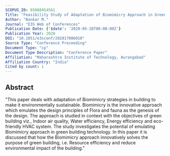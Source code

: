 ```yaml
---
SCOPUS_ID: 85088454561
Title: "Feasibility Study of Adaptation of Biomimicry Approach in Green Building"
Author: "Bankar M."
Journal: "E3S Web of Conferences"
Publication Date: {'$date': '2020-05-28T00:00:00Z'}
Publication Year: 2020
DOI: "10.1051/e3sconf/202017006010"
Source Type: "Conference Proceeding"
Document Type: "cp"
Document Type Description: "Conference Paper"
Affiliation: "Maharashtra Institute of Technology, Aurangabad"
Affiliation Country: "India"
Cited by count: 1
---
```


## Abstract
"This paper deals with adaptation of Biomimicry strategies in building to make it environmentally sustainable. Biomimicry is the innovative approach which emulates the design principles of Flora and fauna as the genesis of the design. The approach is studied in context with the objectives of green building viz., Indoor air quality, Water efficiency, Energy efficiency and eco-friendly HVAC system. The study investigates the potential of emulating Biomimicry approach in green building technology. In this paper it is discussed that how the Biomimicry approach innovatively solves the purpose of green building, i.e. Resource efficiency and reduce environmental impact of the building."
